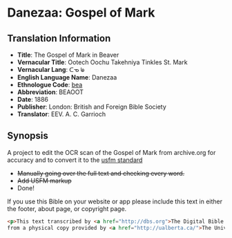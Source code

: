 # Danezaa: Gospel of Mark

## Translation Information

- **Title**: The Gospel of Mark in Beaver
- **Vernacular Title**: Ootech Oochu Takehniya Tinkles St. Mark
- **Vernacular Lang**: ᑕᓀ ᖚ
- **English Language Name**: Danezaa
- **Ethnologue Code**: <a href="http://www.ethnologue.com/language/bea">bea</a>
- **Abbreviation**: BEAOOT
- **Date**: 1886
- **Publisher**: London:  British and Foreign Bible Society
- **Translator**:  EEV. A. C. Garrioch

## Synopsis
A project to edit the OCR scan of the Gospel of Mark from archive.org for accuracy and to convert it to the <a href="http://paratext.org/system/files/usfmReference2_4.pdf">usfm standard</a>
  - ~~Manually going over the full text and checking every word.~~
  - ~~Add USFM markup~~
  - Done!

If you use this Bible on your website or app please include this text in either the footer, about page, or copyright page.

```html
<p>This text transcribed by <a href="http://dbs.org">The Digital Bible Society</a>
from a physical copy provided by <a href="http://ualberta.ca/">The University of Alberta</a></p>
```

